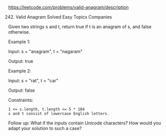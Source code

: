 https://leetcode.com/problems/valid-anagram/description

242. Valid Anagram
     Solved
     Easy
     Topics
     Companies

Given two strings s and t, return true if t is an
anagram
of s, and false otherwise.



Example 1:

Input: s = "anagram", t = "nagaram"

Output: true

Example 2:

Input: s = "rat", t = "car"

Output: false



Constraints:

    1 <= s.length, t.length <= 5 * 104
    s and t consist of lowercase English letters.



Follow up: What if the inputs contain Unicode characters? How would you adapt your solution to such a case?
